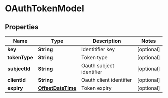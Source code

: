 
# OAuthTokenModel

## Properties
Name | Type | Description | Notes
------------ | ------------- | ------------- | -------------
**key** | **String** | Identitifier key |  [optional]
**tokenType** | **String** | Token type |  [optional]
**subjectId** | **String** | Oauth subject identifier |  [optional]
**clientId** | **String** | Oauth client identifier |  [optional]
**expiry** | [**OffsetDateTime**](OffsetDateTime.md) | Token expiry |  [optional]



